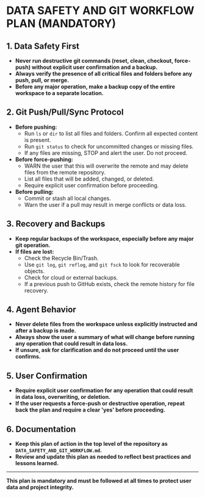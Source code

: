 # DATA SAFETY AND GIT WORKFLOW PLAN (MANDATORY)

## 1. Data Safety First
- **Never run destructive git commands (reset, clean, checkout, force-push) without explicit user confirmation and a backup.**
- **Always verify the presence of all critical files and folders before any push, pull, or merge.**
- **Before any major operation, make a backup copy of the entire workspace to a separate location.**

## 2. Git Push/Pull/Sync Protocol
- **Before pushing:**
  - Run `ls` or `dir` to list all files and folders. Confirm all expected content is present.
  - Run `git status` to check for uncommitted changes or missing files.
  - If any files are missing, STOP and alert the user. Do not proceed.
- **Before force-pushing:**
  - WARN the user that this will overwrite the remote and may delete files from the remote repository.
  - List all files that will be added, changed, or deleted.
  - Require explicit user confirmation before proceeding.
- **Before pulling:**
  - Commit or stash all local changes.
  - Warn the user if a pull may result in merge conflicts or data loss.

## 3. Recovery and Backups
- **Keep regular backups of the workspace, especially before any major git operation.**
- **If files are lost:**
  - Check the Recycle Bin/Trash.
  - Use `git log`, `git reflog`, and `git fsck` to look for recoverable objects.
  - Check for cloud or external backups.
  - If a previous push to GitHub exists, check the remote history for file recovery.

## 4. Agent Behavior
- **Never delete files from the workspace unless explicitly instructed and after a backup is made.**
- **Always show the user a summary of what will change before running any operation that could result in data loss.**
- **If unsure, ask for clarification and do not proceed until the user confirms.**

## 5. User Confirmation
- **Require explicit user confirmation for any operation that could result in data loss, overwriting, or deletion.**
- **If the user requests a force-push or destructive operation, repeat back the plan and require a clear 'yes' before proceeding.**

## 6. Documentation
- **Keep this plan of action in the top level of the repository as `DATA_SAFETY_AND_GIT_WORKFLOW.md`.**
- **Review and update this plan as needed to reflect best practices and lessons learned.**

---

**This plan is mandatory and must be followed at all times to protect user data and project integrity.**
